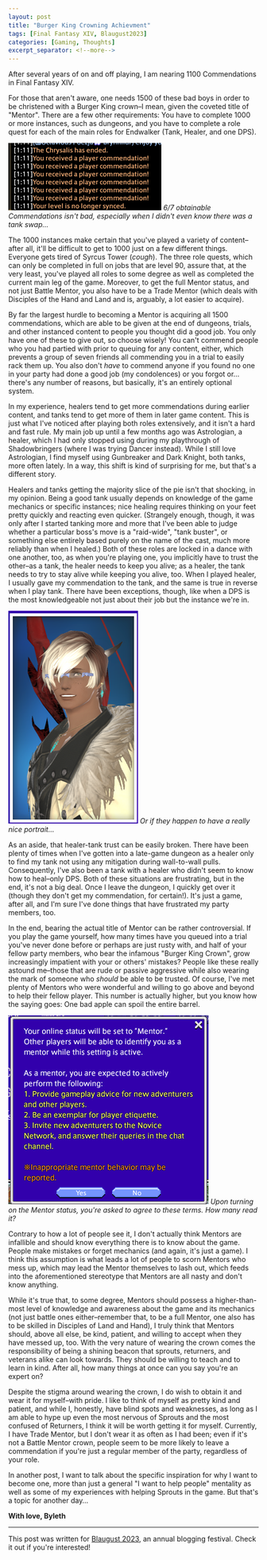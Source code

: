 ```yaml
---
layout: post
title: "Burger King Crowning Achievment"
tags: [Final Fantasy XIV, Blaugust2023]
categories: [Gaming, Thoughts]
excerpt_separator: <!--more-->
---
```


After several years of on and off playing, I am nearing 1100 Commendations in Final Fantasy XIV. 

For those that aren't aware, one needs 1500 of these bad boys in order to be christened with a Burger King crown–I mean, given the coveted title of "Mentor". There are a few other requirements: You have to complete 1000 or more instances, such as dungeons, and you have to complete a role quest for each of the main roles for Endwalker (Tank, Healer, and one DPS). 
<!--more-->

![Commendations awarded after The Chrysalis](/assets/commendations.png)
*6/7 obtainable Commendations isn't bad, especially when I didn't even know there was a tank swap...*

The 1000 instances make certain that you've played a variety of content–after all, it'll be difficult to get to 1000 just on a few different things. Everyone gets tired of Syrcus Tower (*cough*). The three role quests, which can only be completed in full on jobs that are level 90, assure that, at the very least, you've played all roles to some degree as well as completed the current main leg of the game. Moreover, to get the full Mentor status, and not just Battle Mentor, you also have to be a Trade Mentor (which deals with Disciples of the Hand and Land and is, arguably, a lot easier to acquire). 

By far the largest hurdle to becoming a Mentor is acquiring all 1500 commendations, which are able to be given at the end of dungeons, trials, and other instanced content to people you thought did a good job. You only have one of these to give out, so choose wisely! You can't commend people who you had partied with prior to queuing for any content, either, which prevents a group of seven friends all commending you in a trial to easily rack them up. You also don't *have* to commend anyone if you found no one in your party had done a good job (my condolences) or you forgot or… there's any number of reasons, but basically, it's an entirely optional system. 

In my experience, healers tend to get more commendations during earlier content, and tanks tend to get more of them in later game content. This is just what I've noticed after playing both roles extensively, and it isn't a hard and fast rule. My main job up until a few months ago was Astrologian, a healer, which I had only stopped using during my playthrough of Shadowbringers (where I was trying Dancer instead). While I still love Astrologian, I find myself using Gunbreaker and Dark Knight, both tanks, more often lately. In a way, this shift is kind of surprising for me, but that's a different story. 

Healers and tanks getting the majority slice of the pie isn't that shocking, in my opinion. Being a good tank usually depends on knowledge of the game mechanics or specific instances; nice healing requires thinking on your feet pretty quickly and reacting even quicker. (Strangely enough, though, it was only after I started tanking more and more that I've been able to judge whether a particular boss's move is a "raid-wide", "tank buster", or something else entirely based purely on the name of the cast, much more reliably than when I healed.) Both of these roles are locked in a dance with one another, too, as when you're playing one, you implicitly have to trust the other–as a tank, the healer needs to keep you alive; as a healer, the tank needs to try to stay alive while keeping you alive, too. When I played healer, I usually gave my commendation to the tank, and the same is true in reverse when I play tank. There have been exceptions, though, like when a DPS is the most knowledgeable not just about their job but the instance we're in.

![In-game Portrait](/assets/smile_for_the_camera.png)
*Or if they happen to have a really nice portrait...*

As an aside, that healer-tank trust can be easily broken. There have been plenty of times when I've gotten into a late-game dungeon as a healer only to find my tank not using any mitigation during wall-to-wall pulls. Consequently, I've also been a tank with a healer who didn't seem to know how to heal–only DPS. Both of these situations are frustrating, but in the end, it's not a big deal. Once I leave the dungeon, I quickly get over it (though they don't get my commendation, for certain!). It's just a game, after all, and I'm sure I've done things that have frustrated my party members, too.

In the end, bearing the actual title of Mentor can be rather controversial. If you play the game yourself, how many times have you queued into a trial you've never done before or perhaps are just rusty with, and half of your fellow party members, who bear the infamous "Burger King Crown", grow increasingly impatient with your or others' mistakes? People like these really astound me–those that are rude or passive aggressive while also wearing the mark of someone who *should* be able to be trusted. Of course, I've met plenty of Mentors who were wonderful and willing to go above and beyond to help their fellow player. This number is actually higher, but you know how the saying goes: One bad apple can spoil the entire barrel. 

![Mentor Status](/assets/mentor.png)
*Upon turning on the Mentor status, you're asked to agree to these terms. How many read it?*

Contrary to how a lot of people see it, I don't actually think Mentors are infallible and should know everything there is to know about the game. People make mistakes or forget mechanics (and again, it's just a game). I think this assumption is what leads a lot of people to scorn Mentors who mess up, which may lead the Mentor themselves to lash out, which feeds into the aforementioned stereotype that Mentors are all nasty and don't know anything. 

While it's true that, to some degree, Mentors should possess a higher-than-most level of knowledge and awareness about the game and its mechanics (not just battle ones either–remember that, to be a full Mentor, one also has to be skilled in Disciples of Land and Hand), I truly think that Mentors should, above all else, be kind, patient, and willing to accept when they have messed up, too. With the very nature of wearing the crown comes the responsibility of being a shining beacon that sprouts, returners, and veterans alike can look towards. They should be willing to teach and to learn in kind. After all, how many things at once can you say you're an expert on? 

Despite the stigma around wearing the crown, I do wish to obtain it and wear it for myself–with pride. I like to think of myself as pretty kind and patient, and while I, honestly, have blind spots and weaknesses, as long as I am able to hype up even the most nervous of Sprouts and the most confused of Returners, I think it will be worth getting it for myself. Currently, I have Trade Mentor, but I don't wear it as often as I had been; even if it's not a Battle Mentor crown, people seem to be more likely to leave a commendation if you're just a regular member of the party, regardless of your role. 

In another post, I want to talk about the specific inspiration for why I want to become one, more than just a general "I want to help people" mentality as well as some of my experiences with helping Sprouts in the game. But that's a topic for another day… 

**With love, Byleth**

***

This post was written for [Blaugust 2023](https://aggronaut.com/2023/08/01/blaugust-is-thriving/), an annual blogging festival. Check it out if you're interested! 
